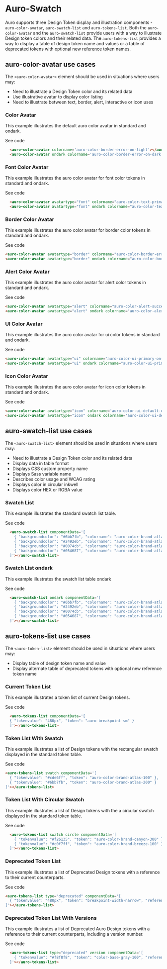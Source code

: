 # Auro-Swatch

Auro supports three Design Token display and illustration components - `auro-color-avatar`, `auro-swatch-list` and `auro-tokens-list`. Both the `auro-color-avatar` and the `auro-swatch-list` provide users with a way to illustrate Design token colors and their related data. The `auro-tokens-list` provides a way to display a table of design token name and values or a table of deprecated tokens with optional new reference token names.
## auro-color-avatar use cases

The `<auro-color-avatar>` element should be used in situations where users may:

* Need to illustrate a Design Token color and its related data
* Use illustrative avatar to display color listing
* Need to illustrate between text, border, alert, interactive or icon uses


### Color Avatar

This example illustrates the default auro color avatar in standard and ondark.

<div class="exampleWrapper">
  <auro-color-avatar colorname='auro-color-border-error-on-light'></auro-color-avatar>
  <auro-color-avatar ondark colorname='auro-color-border-error-on-dark'></auro-color-avatar>
</div>

<auro-accordion lowProfile justifyRight>
  <span slot="trigger">See code</span>

  ```html
    <auro-color-avatar colorname='auro-color-border-error-on-light'></auro-color-avatar>
    <auro-color-avatar ondark colorname='auro-color-border-error-on-dark'></auro-color-avatar>
  ```
</auro-accordion>

### Font Color Avatar

This example illustrates the auro color avatar for font color tokens in standard and ondark.

<div class="exampleWrapper">
  <auro-color-avatar avatartype="font" colorname="auro-color-text-primary-on-light"></auro-color-avatar>
  <auro-color-avatar avatartype="font" ondark colorname="auro-color-text-primary-on-dark"></auro-color-avatar>
</div>

<auro-accordion lowProfile justifyRight>
  <span slot="trigger">See code</span>

  ```html
    <auro-color-avatar avatartype="font" colorname="auro-color-text-primary-on-light"></auro-color-avatar>
    <auro-color-avatar avatartype="font" ondark colorname="auro-color-text-primary-on-dark"></auro-color-avatar>
  ```
</auro-accordion>

### Border Color Avatar

This example illustrates the auro color avatar for border color tokens in standard and ondark.

<div class="exampleWrapper">
  <auro-color-avatar avatartype="border" colorname="auro-color-border-error-on-light"></auro-color-avatar>
  <auro-color-avatar avatartype="border" ondark colorname="auro-color-border-error-on-dark"></auro-color-avatar>
</div>

<auro-accordion lowProfile justifyRight>
  <span slot="trigger">See code</span>

  ```html
  <auro-color-avatar avatartype="border" colorname="auro-color-border-error-on-light"></auro-color-avatar>
  <auro-color-avatar avatartype="border" ondark colorname="auro-color-border-error-on-dark"></auro-color-avatar>
  ```
</auro-accordion>

### Alert Color Avatar

This example illustrates the auro color avatar for alert color tokens in standard and ondark.

<div class="exampleWrapper">
  <auro-color-avatar avatartype="alert" colorname="auro-color-alert-success-on-light"></auro-color-avatar>
  <auro-color-avatar avatartype="alert" ondark colorname="auro-color-alert-success-on-dark"></auro-color-avatar>
</div>

<auro-accordion lowProfile justifyRight>
  <span slot="trigger">See code</span>

  ```html
  <auro-color-avatar avatartype="alert" colorname="auro-color-alert-success-on-light"></auro-color-avatar>
  <auro-color-avatar avatartype="alert" ondark colorname="auro-color-alert-success-on-dark"></auro-color-avatar>
  ```
</auro-accordion>

### UI Color Avatar

This example illustrates the auro color avatar for ui color tokens in standard and ondark.

<div class="exampleWrapper">
  <auro-color-avatar avatartype="ui" colorname="auro-color-ui-default-on-light"></auro-color-avatar>
  <auro-color-avatar avatartype="ui" ondark colorname="auro-color-ui-default-on-dark"></auro-color-avatar>
</div>

<auro-accordion lowProfile justifyRight>
  <span slot="trigger">See code</span>

  ```html
  <auro-color-avatar avatartype="ui" colorname="auro-color-ui-primary-on-light"></auro-color-avatar>
  <auro-color-avatar avatartype="ui" ondark colorname="auro-color-ui-primary-on-dark"></auro-color-avatar>
  ```
</auro-accordion>

### Icon Color Avatar

This example illustrates the auro color avatar for icon color tokens in standard and ondark.

<div class="exampleWrapper">
  <auro-color-avatar avatartype="icon" colorname='auro-color-ui-default-on-light'></auro-color-avatar>
  <auro-color-avatar avatartype="icon" ondark colorname='auro-color-ui-default-on-dark'></auro-color-avatar>
</div>

<auro-accordion lowProfile justifyRight>
  <span slot="trigger">See code</span>

  ```html
  <auro-color-avatar avatartype="icon" colorname='auro-color-ui-default-on-light'></auro-color-avatar>
  <auro-color-avatar avatartype="icon" ondark colorname='auro-color-ui-default-on-dark'></auro-color-avatar>
  ```
</auro-accordion>

## auro-swatch-list use cases

The `<auro-swatch-list>` element should be used in situations where users may:

* Need to illustrate a Design Token color and its related data
* Display data in table format
* Displays CSS custom property name
* Displays Sass variable name
* Describes color usage and WCAG rating
* Displays color in circular inkwell
* Displays color HEX or RGBA value

### Swatch List

This example illustrates the standard swatch list table.

<div class="exampleWrapper">
  <auro-swatch-list componentData='[
    { "backgroundcolor": "#6bb7fb", "colorname": "auro-color-brand-atlas-200", "usage": "Notification color on light backgrounds" },
    { "backgroundcolor": "#2492eb", "colorname": "auro-color-brand-atlas-300", "usage": "Notification color on light backgrounds" },
    { "backgroundcolor": "#0074cb", "colorname": "auro-color-brand-atlas-400", "wcag":"AAA", "usage": "Notification color on light backgrounds" },
    { "backgroundcolor": "#054687", "colorname": "auro-color-brand-atlas-500", "usage": "Notification color on light backgrounds" },
    { "backgroundcolor": "rgba(1,1,1,0.5)", "colorname": "auro-color-brand-atlas-600", "usage": "Example of failure to load wcag response" }
  ]'></auro-swatch-list>
</div>

<auro-accordion lowProfile justifyRight>
  <span slot="trigger">See code</span>

  ```html
    <auro-swatch-list componentData='[
      { "backgroundcolor": "#6bb7fb", "colorname": "auro-color-brand-atlas-200", "usage": "Notification color on light backgrounds" },
      { "backgroundcolor": "#2492eb", "colorname": "auro-color-brand-atlas-300", "usage": "Notification color on light backgrounds" },
      { "backgroundcolor": "#0074cb", "colorname": "auro-color-brand-atlas-400", "usage": "Notification color on light backgrounds" },
      { "backgroundcolor": "#054687", "colorname": "auro-color-brand-atlas-500", "usage": "Notification color on light backgrounds" }
    ]'></auro-swatch-list>
  ```
</auro-accordion>

### Swatch List ondark

This example illustrates the swatch list table ondark

<div class="exampleWrapper">
  <auro-swatch-list ondark componentData='[
    { "backgroundcolor": "#6bb7fb", "colorname": "auro-color-brand-atlas-200", "usage": "Notification color on light backgrounds" },
    { "backgroundcolor": "#2492eb", "colorname": "auro-color-brand-atlas-300", "usage": "Notification color on light backgrounds" },
    { "backgroundcolor": "#0074cb", "colorname": "auro-color-brand-atlas-400", "usage": "Notification color on light backgrounds" },
    { "backgroundcolor": "#054687", "colorname": "auro-color-brand-atlas-500", "usage": "Notification color on light backgrounds" }
  ]'></auro-swatch-list>
</div>

<auro-accordion lowProfile justifyRight>
  <span slot="trigger">See code</span>

  ```html
    <auro-swatch-list ondark componentData='[
      { "backgroundcolor": "#6bb7fb", "colorname": "auro-color-brand-atlas-200", "usage": "Notification color on light backgrounds" },
      { "backgroundcolor": "#2492eb", "colorname": "auro-color-brand-atlas-300", "usage": "Notification color on light backgrounds" },
      { "backgroundcolor": "#0074cb", "colorname": "auro-color-brand-atlas-400", "usage": "Notification color on light backgrounds" },
      { "backgroundcolor": "#054687", "colorname": "auro-color-brand-atlas-500", "usage": "Notification color on light backgrounds" },
    ]'></auro-swatch-list>
  ```
</auro-accordion>

## auro-tokens-list use cases

The `<auro-token-list>` element should be used in situations where users may:

* Display table of design token name and value
* Display alternate table of deprecated tokens with optional new reference token name

### Current Token List

This example illustrates a token list of current Design tokens.

<div class="exampleWrapper">
  <auro-tokens-list componentData='[
    { "tokenvalue": "660px", "token": "auro-breakpoint-sm" },
    { "tokenvalue": "0.75", "token": "auro-size-sm" }
  ]'></auro-tokens-list>
</div>

<auro-accordion lowProfile justifyRight>
  <span slot="trigger">See code</span>

  ```html
    <auro-tokens-list componentData='[
    { "tokenvalue": "480px", "token": "auro-breakpoint-sm" }
    ]'></auro-tokens-list>
  ```
</auro-accordion>

### Token List With Swatch

This example illustrates a list of Design tokens with the rectangular swatch displayed in the standard token table.


<div class="exampleWrapper">
  <auro-tokens-list swatch componentData='[
    { "tokenvalue": "#cde6ff", "token": "auro-color-brand-atlas-100" },
    { "tokenvalue": "#6bb7fb", "token": "auro-color-brand-atlas-200" }
  ]'></auro-tokens-list>
</div>

<auro-accordion lowProfile justifyRight>
  <span slot="trigger">See code</span>

  ```html
  <auro-tokens-list swatch componentData='[
    { "tokenvalue": "#cde6ff", "token": "auro-color-brand-atlas-100" },
    { "tokenvalue": "#6bb7fb", "token": "auro-color-brand-atlas-200" }
  ]'></auro-tokens-list>
  ```
</auro-accordion>

### Token List With Circular Swatch

This example illustrates a list of Design tokens with the a circular swatch displayed in the standard token table.


<div class="exampleWrapper">
  <auro-tokens-list swatch circle componentData='[
    { "tokenvalue": "#f26135", "token": "auro-color-brand-canyon-300" },
    { "tokenvalue": "#c0f7ff", "token": "auro-color-brand-breeze-100" }
  ]'></auro-tokens-list>
</div>

<auro-accordion lowProfile justifyRight>
  <span slot="trigger">See code</span>

  ```html
    <auro-tokens-list swatch circle componentData='[
      { "tokenvalue": "#f26135", "token": "auro-color-brand-canyon-300" },
      { "tokenvalue": "#c0f7ff", "token": "auro-color-brand-breeze-100" }
    ]'></auro-tokens-list>
  ```
</auro-accordion>

### Deprecated Token List

This example illustrates a list of Deprecated Design tokens with a reference to their current counterparts.

<div class="exampleWrapper">
  <auro-tokens-list type="deprecated" componentData='[
    { "tokenvalue": "480px", "token": "breakpoint-width-narrow", "reference": "auro-breakpoint-sm" }
  ]'></auro-tokens-list>
</div>

<auro-accordion lowProfile justifyRight>
  <span slot="trigger">See code</span>

  ```html
  <auro-tokens-list type="deprecated" componentData='[
    { "tokenvalue": "480px", "token": "breakpoint-width-narrow", "reference": "auro-breakpoint-sm" }
  ]'></auro-tokens-list>
  ```
</auro-accordion>

### Deprecated Token List With Versions

This example illustrates a list of Deprecated Auro Design tokens with a reference to their current counterparts, including a version number.

<div class="exampleWrapper">
  <auro-tokens-list type="deprecated" version componentData='[
    { "tokenvalue": "#f8f8f8", "token": "color-base-gray-100", "reference": "auro-color-brand-gray-100", "version": "3.0.1" }
  ]'></auro-tokens-list>
</div>

<auro-accordion lowProfile justifyRight>
  <span slot="trigger">See code</span>

  ```html
    <auro-tokens-list type="deprecated" version componentData='[
      { "tokenvalue": "#f8f8f8", "token": "color-base-gray-100", "reference": "auro-color-brand-gray-100", "version": "3.0.1" }
    ]'></auro-tokens-list>
  ```
</auro-accordion>





